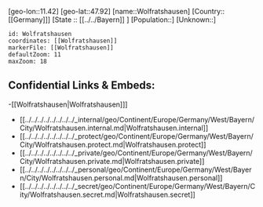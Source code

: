﻿---
location: [47.92,11.42]
mapzoom: [7,12] 
mapmarker: city 
type: City
tags:
- geo/City


SpocWebEntityId: 35683
isDeleted: false
confidential: public

---
[geo-lon::11.42]
[geo-lat::47.92]
[name::Wolfratshausen]
[Country::[[Germany]]]
[State :: [[../../Bayern]] ]
[Population::]
[Unknown::]


```leaflet
id: Wolfratshausen
coordinates: [[Wolfratshausen]]
markerFile: [[Wolfratshausen]]
defaultZoom: 11 
maxZoom: 18
```


## Confidential Links & Embeds: 
-[[Wolfratshausen|Wolfratshausen]]] 
- [[../../../../../../../../_internal/geo/Continent/Europe/Germany/West/Bayern/City/Wolfratshausen.internal.md|Wolfratshausen.internal]] 
- [[../../../../../../../../_protect/geo/Continent/Europe/Germany/West/Bayern/City/Wolfratshausen.protect.md|Wolfratshausen.protect]] 
- [[../../../../../../../../_private/geo/Continent/Europe/Germany/West/Bayern/City/Wolfratshausen.private.md|Wolfratshausen.private]] 
- [[../../../../../../../../_personal/geo/Continent/Europe/Germany/West/Bayern/City/Wolfratshausen.personal.md|Wolfratshausen.personal]] 
- [[../../../../../../../../_secret/geo/Continent/Europe/Germany/West/Bayern/City/Wolfratshausen.secret.md|Wolfratshausen.secret]] 
